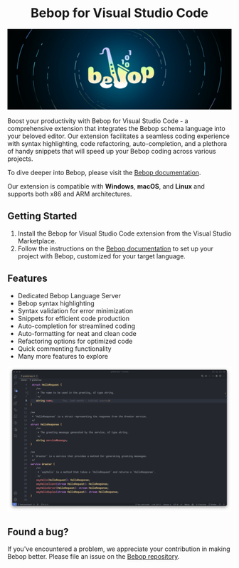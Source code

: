 <h1 align="center">
Bebop for Visual Studio Code
</h1>

<p align="center">
  <img src="./images/header.jpg" alt="Bebop for Visual Studio Code" />
</p>

Boost your productivity with Bebop for Visual Studio Code - a comprehensive extension that integrates the Bebop schema language into your beloved editor. Our extension facilitates a seamless coding experience with syntax highlighting, code refactoring, auto-completion, and a plethora of handy snippets that will speed up your Bebop coding across various projects. 

To dive deeper into Bebop, please visit the [Bebop documentation](https://bebop.sh).

Our extension is compatible with **Windows**, **macOS**, and **Linux** and supports both x86 and ARM architectures.

## Getting Started
1. Install the Bebop for Visual Studio Code extension from the Visual Studio Marketplace.
2. Follow the instructions on the [Bebop documentation](https://github.com/betwixt-labs/bebop/wiki#getting-started) to set up your project with Bebop, customized for your target language.

## Features
- Dedicated Bebop Language Server
- Bebop syntax highlighting
- Syntax validation for error minimization
- Snippets for efficient code production
- Auto-completion for streamlined coding
- Auto-formatting for neat and clean code
- Refactoring options for optimized code
- Quick commenting functionality
- Many more features to explore

<p align="center">
  <img src="./images/ss.png" alt="Bebop for Visual Studio Code Screenshot" />
</p>

## Found a bug?
If you've encountered a problem, we appreciate your contribution in making Bebop better. Please file an issue on the [Bebop repository](https://github.com/betwixt-labs/bebop).